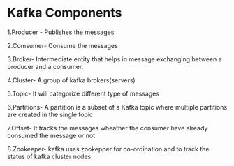 # Kafka Components
1.Producer - Publishes the messages

2.Comsumer- Consume the messages

3.Broker- Intermediate entity that helps in message exchanging between a producer and a consumer.

4.Cluster- A group of kafka brokers(servers)

5.Topic- It will categorize different type of messages 

6.Partitions- A partition is a subset of a Kafka topic where multiple partitions are created in the single topic

7.Offset- It tracks the messages wheather the consumer have already consumed the message or not 

8.Zookeeper- kafka uses zookepper for co-ordination and to track the status of kafka cluster nodes

